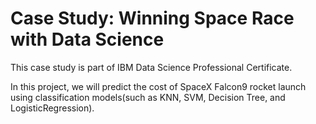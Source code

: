 # Case Study: Winning Space Race with Data Science
This case study is part of IBM Data Science Professional Certificate.

In this project, we will predict the cost of SpaceX Falcon9 rocket launch using classification models(such as KNN, SVM, Decision Tree, and LogisticRegression).
